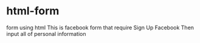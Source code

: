 # html-form
form using html
This is facebook form that require Sign Up Facebook 
Then input all of personal information 
